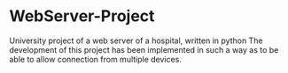 # WebServer-Project
University project of a web server of a hospital, written in python
The development of this project has been implemented in such a way as to be able to allow connection from multiple devices.
